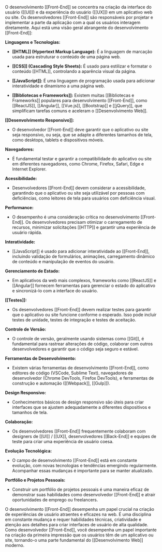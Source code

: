 O desenvolvimento [[Front-End]] se concentra na criação da interface do usuário ([[UI]]) e da experiência do usuário ([[UX]]) em um aplicativo web ou site. Os desenvolvedores [[Front-End]] são responsáveis por projetar e implementar a parte da aplicação com a qual os usuários interagem diretamente. Aqui está uma visão geral abrangente do desenvolvimento [[Front-End]]:

**Linguagens e Tecnologias:**

- **[[HTML]] (Hypertext Markup Language):** É a linguagem de marcação usada para estruturar o conteúdo de uma página web.
    
- **[[CSS]] (Cascading Style Sheets):** É usado para estilizar e formatar o conteúdo [[HTML]], controlando a aparência visual da página.
    
- **[[JavaScript]]:** É uma linguagem de programação usada para adicionar interatividade e dinamismo a uma página web.
    
- **[[Bibliotecas e Frameworks]]:** Existem muitas [[Bibliotecas e Frameworks]] populares para desenvolvimento [[Front-End]], como [[ReactJS]], [[Angular]], [[Vue.js]], [[Bootstrap]] e [[jQuery]], que simplificam tarefas comuns e aceleram o [[Desenvolvimento Web]].

**[[Desenvolvimento Responsivo]]:**

- O desenvolvedor [[Front-End]] deve garantir que o aplicativo ou site seja responsivo, ou seja, que se adapte a diferentes tamanhos de tela, como desktops, tablets e dispositivos móveis.

**Navegadores:**

- É fundamental testar e garantir a compatibilidade do aplicativo ou site em diferentes navegadores, como Chrome, Firefox, Safari, Edge e Internet Explorer.

**Acessibilidade:**

- Desenvolvedores [[Front-End]] devem considerar a acessibilidade, garantindo que o aplicativo ou site seja utilizável por pessoas com deficiências, como leitores de tela para usuários com deficiência visual.

**Performance:**

- O desempenho é uma consideração crítica no desenvolvimento [[Front-End]]. Os desenvolvedores precisam otimizar o carregamento de recursos, minimizar solicitações [[HTTP]] e garantir uma experiência de usuário rápida.

**Interatividade:**

- [[JavaScript]] é usado para adicionar interatividade ao [[Front-End]], incluindo validação de formulários, animações, carregamento dinâmico de conteúdo e manipulação de eventos do usuário.

**Gerenciamento de Estado:**

- Em aplicativos da web mais complexos, frameworks como [[ReactJS]] e [[Angular]] fornecem ferramentas para gerenciar o estado do aplicativo e sincronizá-lo com a interface do usuário.

**[[Testes]]:**

- Os desenvolvedores [[Front-End]] devem realizar testes para garantir que o aplicativo ou site funcione conforme o esperado. Isso pode incluir testes de unidade, testes de integração e testes de aceitação.

**Controle de Versão:**

- O controle de versão, geralmente usando sistemas como [[Git]], é fundamental para rastrear alterações de código, colaborar com outros desenvolvedores e garantir que o código seja seguro e estável.

**Ferramentas de Desenvolvimento:**

 -  Existem várias ferramentas de desenvolvimento [[Front-End]], como editores de código (VSCode, Sublime Text), navegadores de desenvolvedor (Chrome DevTools, Firefox DevTools), e ferramentas de construção e automação ([[Webpack]], [[Gulp]]).

**Design Responsivo:**

 - Conhecimentos básicos de design responsivo são úteis para criar interfaces que se ajustem adequadamente a diferentes dispositivos e tamanhos de tela.

**Colaboração:**

 - Os desenvolvedores [[Front-End]] frequentemente colaboram com designers de [[UI]] / [[UX]], desenvolvedores [[Back-End]] e equipes de teste para criar uma experiência de usuário coesa.

**Evolução Tecnológica:**

 - O campo de desenvolvimento [[Front-End]] está em constante evolução, com novas tecnologias e tendências emergindo regularmente. Acompanhar essas mudanças é importante para se manter atualizado.
 
**Portfólio e Projetos Pessoais:**

 - Construir um portfólio de projetos pessoais é uma maneira eficaz de demonstrar suas habilidades como desenvolvedor [[Front-End]] e atrair oportunidades de emprego ou freelancers.

O desenvolvimento [[Front-End]] desempenha um papel crucial na criação de experiências de usuário atraentes e eficazes na web. É uma disciplina em constante mudança e requer habilidades técnicas, criatividade e atenção aos detalhes para criar interfaces de usuário de alta qualidade. Como desenvolvedor [[Front-End]], você desempenha um papel importante na criação da primeira impressão que os usuários têm de um aplicativo ou site, tornando-o uma parte fundamental do [[Desenvolvimento Web]] moderno.

